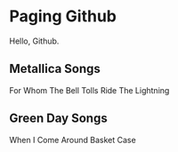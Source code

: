 # Paging Github

Hello, Github. 
## Metallica Songs
For Whom The Bell Tolls
Ride The Lightning

## Green Day Songs
When I Come Around
Basket Case